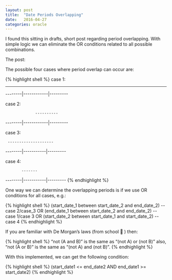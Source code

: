 ```yaml
---
layout: post
title:  "Date Periods Overlapping"
date:   2016-04-27
categories: oracle
---
```


I found this sitting in drafts, short post regarding period overlapping.
With simple logic we can eliminate the OR conditions related to all possible combinations.

The post:

The possible four cases where period overlap can occur are:

{% highlight shell %}
case 1:

   ----------
--------|------------|---------

case 2:

                 ----------
--------|------------|---------

case 3:

     --------------------
--------|-----------|---------

case 4:

           -------
--------|-----------|---------
{% endhighlight %}

One way we can determine the overlapping periods is if we use OR conditions for all cases, e.g.:

{% highlight shell %}
(start_date_1 between start_date_2 and end_date_2) -- case 2/case_3
OR
(end_date_1 between start_date_2 and end_date_2) -- case 1/case 3
OR
(start_date_2 between start_date_1 and start_date_2) -- case 4
 {% endhighlight %}

If you are familiar with De Morgan’s laws (from school 🙂 ) then:

{% highlight shell %}
“not (A and B)” is the same as “(not A) or (not B)”
also,
“not (A or B)” is the same as “(not A) and (not B)”.
{% endhighlight %}

With this implemented, we can get the following condition:

{% highlight shell %}
(start_date1 <= end_date2 AND end_date1 >= start_date2)
{% endhighlight %}
